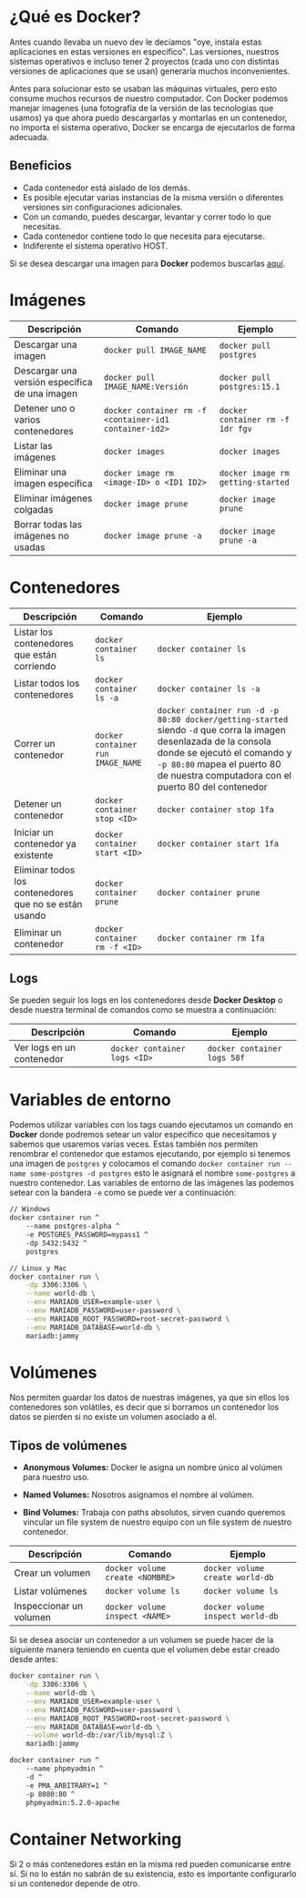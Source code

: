 # ¿Qué es Docker?

Antes cuando llevaba un nuevo dev le decíamos "oye, instala estas aplicaciones en estas versiones en específico". Las versiones, nuestros sistemas operativos e incluso tener 2 proyectos (cada uno con distintas versiones de aplicaciones que se usan) generaría muchos inconvenientes.

Antes para solucionar esto se usaban las máquinas virtuales, pero esto consume muchos recursos de nuestro computador. Con Docker podemos manejar imagenes (una fotografía de la versión de las tecnologías que usamos) ya que ahora puedo descargarlas y montarlas en un contenedor, no importa el sistema operativo, Docker se encarga de ejecutarlos de forma adecuada.

## Beneficios

- Cada contenedor está aislado de los demás.
- Es posible ejecutar varias instancias de la misma versión o diferentes versiones sin configuraciones adicionales.
- Con un comando, puedes descargar, levantar y correr todo lo que necesitas.
- Cada contenedor contiene todo lo que necesita para ejecutarse.
- Indiferente el sistema operativo HOST.

Si se desea descargar una imagen para **Docker** podemos buscarlas [aquí](https://hub.docker.com/).


# Imágenes

| Descripción | Comando | Ejemplo |
|--|--|--|
| Descargar una imagen | `docker pull IMAGE_NAME` | `docker pull postgres` |
| Descargar una versión específica de una imagen | `docker pull IMAGE_NAME:Versión` | `docker pull postgres:15.1` |
| Detener uno o varios contenedores | `docker container rm -f <container-id1 container-id2>` | `docker container rm -f 1dr fgv` |
| Listar las imágenes | `docker images` | `docker images` |
| Eliminar una imagen específica | `docker image rm <image-ID> o <ID1 ID2>` | `docker image rm getting-started` |
| Eliminar imágenes colgadas | `docker image prune` | `docker image prune` |
| Borrar todas las imágenes no usadas | `docker image prune -a` | `docker image prune -a` |


# Contenedores

| Descripción | Comando | Ejemplo |
|--|--|--|
| Listar los contenedores que están corriendo | `docker container ls` | `docker container ls` |
| Listar todos los contenedores | `docker container ls -a` | `docker container ls -a` |
| Correr un contenedor | `docker container run IMAGE_NAME` | `docker container run -d -p 80:80 docker/getting-started` siendo `-d` que corra la imagen desenlazada de la consola donde se ejecutó el comando y `-p 80:80` mapea el puerto 80 de nuestra computadora con el puerto 80 del contenedor |
| Detener un contenedor | `docker container stop <ID>` | `docker container stop 1fa` |
| Iniciar un contenedor ya existente | `docker container start <ID>` | `docker container start 1fa` |
| Eliminar todos los contenedores que no se están usando | `docker container prune` | `docker container prune` |
| Eliminar un contenedor | `docker container rm -f <ID>` | `docker container rm 1fa` |


## Logs

Se pueden seguir los logs en los contenedores desde **Docker Desktop** o desde nuestra terminal de comandos como se muestra a continuación:

| Descripción | Comando | Ejemplo |
|--|--|--|
| Ver logs en un contenedor | `docker container logs <ID>` | `docker container logs 58f` |


# Variables de entorno

Podemos utilizar variables con los tags cuando ejecutamos un comando en **Docker** donde podremos setear un valor específico que necesitamos y sabemos que usaremos varias veces. Estas también nos permiten renombrar el contenedor que estamos ejecutando, por ejemplo si tenemos una imagen de `postgres` y colocamos el comando `docker container run --name some-postgres -d postgres` esto le asignará el nombre `some-postgres` a nuestro contenedor. Las variables de entorno de las imágenes las podemos setear con la bandera `-e` como se puede ver a continuación:

```bash
// Windows
docker container run ^
	--name postgres-alpha ^
	-e POSTGRES_PASSWORD=mypass1 ^
	-dp 5432:5432 ^
	postgres

// Linux y Mac
docker container run \
	-dp 3306:3306 \
	--name world-db \
	--env MARIADB_USER=example-user \
	--env MARIADB_PASSWORD=user-password \
	--env MARIADB_ROOT_PASSWORD=root-secret-password \
	--env MARIADB_DATABASE=world-db \
	mariadb:jammy
```


# Volúmenes

Nos permiten guardar los datos de nuestras imágenes, ya que sin ellos los contenedores son volátiles, es decir que si borramos un contenedor los datos se pierden si no existe un volumen asociado a él.


## Tipos de volúmenes

- **Anonymous Volumes:** Docker le asigna un nombre único al volúmen para nuestro uso.

- **Named Volumes:** Nosotros asignamos el nombre al volúmen.

- **Bind Volumes:** Trabaja con paths absolutos, sirven cuando queremos vincular un file system de nuestro equipo con un file system de nuestro contenedor.

| Descripción | Comando | Ejemplo |
|--|--|--|
| Crear un volumen | `docker volume create <NOMBRE>` | `docker volume create world-db` |
| Listar volúmenes | `docker volume ls` | `docker volume ls` |
| Inspeccionar un volumen | `docker volume inspect <NAME>` | `docker volume inspect world-db` |

Si se desea asociar un contenedor a un volumen se puede hacer de la siguiente manera teniendo en cuenta que el volumen debe estar creado desde antes:

```bash
docker container run \
	-dp 3306:3306 \
	--name world-db \
	--env MARIADB_USER=example-user \
	--env MARIADB_PASSWORD=user-password \
	--env MARIADB_ROOT_PASSWORD=root-secret-password \
	--env MARIADB_DATABASE=world-db \
	--volume world-db:/var/lib/mysql:Z \
	mariadb:jammy

docker container run ^
	--name phpmyadmin ^
	-d ^
	-e PMA_ARBITRARY=1 ^
	-p 8080:80 ^
	phpmyadmin:5.2.0-apache
```


# Container Networking

Si 2 o más contenedores están en la misma red pueden comunicarse entre sí. Si no lo están no sabrán de su existencia, esto es importante configurarlo si un contenedor depende de otro.